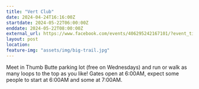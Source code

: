 ```yaml
---
title: "Vert Club"
date: 2024-04-24T16:16:00Z
startdate: 2024-05-22T06:00:00Z
enddate: 2024-05-22T08:00:00Z
external_url: https://www.facebook.com/events/406295242167101/?event_time_id=406295305500428
layout: post
location: 
feature-img: "assets/img/big-trail.jpg"
---
```


Meet in Thumb Butte parking lot (free on Wednesdays) and run or walk as many loops to the top as you like!  Gates open at 6&#58;00AM, expect some people to start at 6&#58;00AM and some at 7&#58;00AM. <br>
  <br>
  

